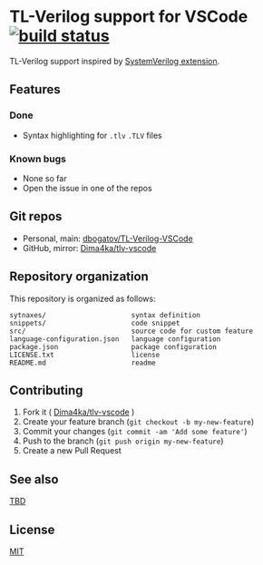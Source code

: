 # TL-Verilog support for VSCode [![build status](https://git.dbogatov.org/dbogatov/TL-Verilog-VSCode/badges/master/build.svg)](https://git.dbogatov.org/dbogatov/TL-Verilog-VSCode/commits/master)

TL-Verilog support inspired by [SystemVerilog extension](https://github.com/mshr-h/vscode-systemverilog-support).

## Features

### Done

- Syntax highlighting for `.tlv` `.TLV` files

### Known bugs

- None so far
- Open the issue in one of the repos

## Git repos

- Personal, main: [dbogatov/TL-Verilog-VSCode](https://git.dbogatov.org/dbogatov/TL-Verilog-VSCode)
- GitHub, mirror: [Dima4ka/tlv-vscode](https://github.com/Dima4ka/tlv-vscode)

## Repository organization

This repository is organized as follows:

```
sytnaxes/                     syntax definition
snippets/                     code snippet
src/                          source code for custom feature
language-configuration.json   language configuration
package.json                  package configuration
LICENSE.txt                   license
README.md                     readme
```

## Contributing
1. Fork it ( [Dima4ka/tlv-vscode](https://github.com/Dima4ka/tlv-vscode) )
2. Create your feature branch (`git checkout -b my-new-feature`)
3. Commit your changes (`git commit -am 'Add some feature'`)
4. Push to the branch (`git push origin my-new-feature`)
5. Create a new Pull Request

## See also

[TBD](https://dbogatov.org)

## License

[MIT](LICENSE)